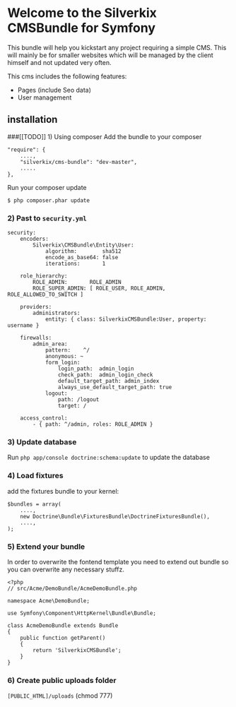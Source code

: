# Welcome to the Silverkix CMSBundle for Symfony
This bundle will help you kickstart any project requiring a simple CMS. This will mainly be for smaller websites which will be managed by the client himself and not updated very often.

This cms includes the following features:

* Pages (include Seo data)
* User management

## installation

###[[TODO]] 1) Using composer
Add the bundle to your composer

    "require": {
        ....,
        "silverkix/cms-bundle": "dev-master",
        .....
    },

Run your composer update

    $ php composer.phar update

### 2) Past to `security.yml`
    security:
        encoders:
            Silverkix\CMSBundle\Entity\User:
                algorithm:        sha512
                encode_as_base64: false
                iterations:       1

        role_hierarchy:
            ROLE_ADMIN:       ROLE_ADMIN
            ROLE_SUPER_ADMIN: [ ROLE_USER, ROLE_ADMIN, ROLE_ALLOWED_TO_SWITCH ]

        providers:
            administrators:
                entity: { class: SilverkixCMSBundle:User, property: username }

        firewalls:
            admin_area:
                pattern:    ^/
                anonymous: ~
                form_login:
                    login_path:  admin_login
                    check_path:  admin_login_check
                    default_target_path: admin_index
                    always_use_default_target_path: true
                logout:
                    path: /logout
                    target: /

        access_control:
            - { path: ^/admin, roles: ROLE_ADMIN }

### 3) Update database
Run `php app/console doctrine:schema:update` to update the database

### 4) Load fixtures
add the fixtures bundle to your kernel:

    $bundles = array(
        ....,
        new Doctrine\Bundle\FixturesBundle\DoctrineFixturesBundle(),
        ....,
    );

### 5) Extend your bundle
In order to overwrite the fontend template you need to extend out bundle so you can overwrite any necessary stuffz.

    <?php
    // src/Acme/DemoBundle/AcmeDemoBundle.php

    namespace Acme\DemoBundle;

    use Symfony\Component\HttpKernel\Bundle\Bundle;

    class AcmeDemoBundle extends Bundle
    {
        public function getParent()
        {
            return 'SilverkixCMSBundle';
        }
    }

### 6) Create public uploads folder
`[PUBLIC_HTML]/uploads` (chmod 777)
